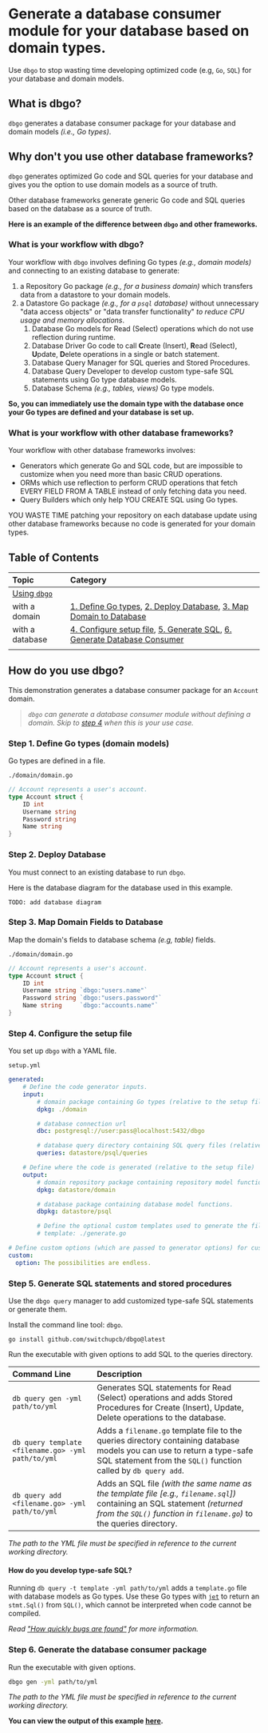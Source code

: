 # Generate a database consumer module for your database based on domain types.

Use `dbgo` to stop wasting time developing optimized code (e.g, `Go`, `SQL`) for your database and domain models.

## What is dbgo?

`dbgo` generates a database consumer package for your database and domain models _(i.e., Go types)_.

## Why don't you use other database frameworks?

`dbgo` generates optimized Go code and SQL queries for your database and gives you the option to use domain models as a source of truth.

Other database frameworks generate generic Go code and SQL queries based on the database as a source of truth.

**Here is an example of the difference between `dbgo` and other frameworks.**

### What is your workflow with dbgo?

Your workflow with `dbgo` involves defining Go types _(e.g., domain models)_ and connecting to an existing database to generate:
1. a Repository Go package _(e.g., for a business domain)_ which transfers data from a datastore to your domain models.
2. a Datastore Go package _(e.g., for a `psql` database)_ without unnecessary "data access objects" or "data transfer functionality" _to reduce CPU usage and memory allocations_.
   1. Database Go models for Read (Select) operations which do not use reflection during runtime.
   2. Database Driver Go code to call **C**reate (Insert), **R**ead (Select), **U**pdate, **D**elete operations in a single or batch statement.
   3. Database Query Manager for SQL queries and Stored Procedures.
   4. Database Query Developer to develop custom type-safe SQL statements using Go type database models.
   5. Database Schema _(e.g., tables, views)_ Go type models.

**So, you can immediately use the domain type with the database once your Go types are defined and your database is set up.**

### What is your workflow with other database frameworks?

Your workflow with other database frameworks involves:
- Generators which generate Go and SQL code, but are impossible to customize when you need more than basic CRUD operations.
- ORMs which use reflection to perform CRUD operations that fetch EVERY FIELD FROM A TABLE instead of only fetching data you need.
- Query Builders which only help YOU CREATE SQL using Go types.

YOU WASTE TIME patching your repository on each database update using other database frameworks because no code is generated for your domain types.

## Table of Contents

| Topic                                | Category                                                                                                                                                                                                                                             |
| :----------------------------------- | :--------------------------------------------------------------------------------------------------------------------------------------------------------------------------------------------------------------------------------------------------- |
| [Using `dbgo`](#how-do-you-use-dbgo) |                                                                                                                                                                                                                                                      |  |
| with a domain                        | [1. Define Go types](#step-1-define-go-types-domain-models), [2. Deploy Database](#step-2-deploy-database), [3. Map Domain to Database](#step-3-map-domain-fields-to-database)                                                                       |
| with a database                      | [4. Configure setup file](#step-4-configure-the-setup-file), [5. Generate SQL](#step-5-generate-sql-statements-and-stored-procedures), [6. Generate Database Consumer](#generate-a-database-consumer-module-for-your-database-based-on-domain-types) |
|                                      |

## How do you use dbgo?

This demonstration generates a database consumer package for an `Account` domain. 

> _`dbgo` can generate a database consumer module without defining a domain. Skip to [step 4](#step-4-configure-the-setup-file) when this is your use case._

### Step 1. Define Go types (domain models)

Go types are defined in a file.

`./domain/domain.go`

```go
// Account represents a user's account.
type Account struct {
    ID int
    Username string
    Password string
    Name string
}
```

### Step 2. Deploy Database

You must connect to an existing database to run `dbgo`.

Here is the database diagram for the database used in this example.

```
TODO: add database diagram
```

### Step 3. Map Domain Fields to Database

Map the domain's fields to database schema _(e.g, table)_ fields.

`./domain/domain.go`

```go
// Account represents a user's account.
type Account struct {
    ID int
    Username string `dbgo:"users.name"`
    Password string `dbgo:"users.password"`
    Name string     `dbgo:"accounts.name"`
}
```

### Step 4. Configure the setup file

You set up `dbgo` with a YAML file.

`setup.yml`

```yml
generated:
    # Define the code generator inputs.
    input:
        # domain package containing Go types (relative to the setup file)
        dpkg: ./domain

        # database connection url
        dbc: postgresql://user:pass@localhost:5432/dbgo

        # database query directory containing SQL query files (relative to the setup file)
        queries: datastore/psql/queries

    # Define where the code is generated (relative to the setup file)
    output:
        # domain repository package containing repository model functions.
        dpkg: datastore/domain

        # database package containing database model functions. 
        dbpkg: datastore/psql

        # Define the optional custom templates used to generate the file (.go supported).
        # template: ./generate.go

# Define custom options (which are passed to generator options) for customization.
custom:
  option: The possibilities are endless.
```

### Step 5. Generate SQL statements and stored procedures

Use the `dbgo query` manager to add customized type-safe SQL statements or generate them.

Install the command line tool: `dbgo`.

```
go install github.com/switchupcb/dbgo@latest
```

Run the executable with given options to add SQL to the  queries directory.

| Command Line                                    | Description                                                                                                                                                                                         |
| :---------------------------------------------- | :-------------------------------------------------------------------------------------------------------------------------------------------------------------------------------------------------- |
| `db query gen -yml path/to/yml`                 | Generates SQL statements for Read (Select) operations and adds Stored Procedures for Create (Insert), Update, Delete operations to the database.                                                    |
| `db query template <filename.go> -yml path/to/yml` | Adds a `filename.go` template file to the queries directory containing database models you can use to return a type-safe SQL statement from the `SQL()` function called by `db query add`.          |
| `db query add <filename.go> -yml path/to/yml`   | Adds an SQL file _(with the same name as the template file \[e.g., `filename.sql`\])_ containing an SQL statement _(returned from the `SQL()` function in `filename.go`)_ to the queries directory. |

_The path to the YML file must be specified in reference to the current working directory._

#### How do you develop type-safe SQL?

Running `db query -t template -yml path/to/yml` adds a `template.go` file with database models as Go types. Use these Go types with [`jet`](https://github.com/go-jet/jet) to return an `stmt.Sql()` from `SQL()`, which cannot be interpreted when code cannot be compiled. 

_Read <a href="https://github.com/go-jet/jet#how-quickly-bugs-are-found" target="_blank">"How quickly bugs are found"</a> for more information._

### Step 6. Generate the database consumer package

Run the executable with given options.
    
```bash
dbgo gen -yml path/to/yml
```

_The path to the YML file must be specified in reference to the current working directory._

**You can view the output of this example [here](/examples/main/).**
